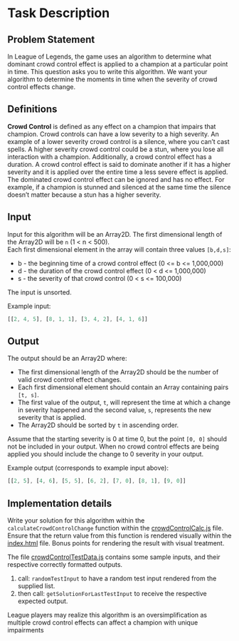 # Task Description
## Problem Statement
In League of Legends, the game uses an algorithm to determine what dominant crowd control effect is applied to a champion at a particular point in time. This question asks you to write this algorithm. We want your algorithm to determine the moments in time when the severity of crowd control effects change.

## Definitions
**Crowd Control** is defined as any effect on a champion that impairs that champion. Crowd controls can have a low severity to a high severity. An example of a lower severity crowd control is a silence, where you can’t cast spells. A higher severity crowd control could be a stun, where you lose all interaction with a champion. Additionally, a crowd control effect has a duration.
A crowd control effect is said to dominate another if it has a higher severity and it is applied over the entire time a less severe effect is applied. The dominated crowd control effect can be ignored and has no effect. For example, if a champion is stunned and silenced at the same time the silence doesn’t matter because a stun has a higher severity.

## Input
Input for this algorithm will be an Array2D.
The first dimensional length of the Array2D will be `n` (1 < n < 500).  
Each first dimensional element in the array will contain three values `[b,d,s]`:  
* b - the beginning time of a crowd control effect (0 <= b <= 1,000,000)  
* d - the duration of the crowd control effect (0 < d <= 1,000,000)  
* s - the severity of that crowd control (0 < s <= 100,000)  

The input is unsorted.

Example input:

```javascript
[[2, 4, 5], [8, 1, 1], [3, 4, 2], [4, 1, 6]]
```

## Output
The output should be an Array2D where:
* The first dimensional length of the Array2D should be the number of valid crowd control effect changes.
* Each first dimensional element should contain an Array containing pairs `[t, s]`.
* The first value of the output, `t`, will represent the time at which a change in severity happened and the second value, `s`, represents the new severity that is applied.
* The Array2D should be sorted by `t` in ascending order.

Assume that the starting severity is 0 at time 0, but the point `[0, 0]` should not be included in your output. When no crowd control effects are being applied you should include the change to 0 severity in your output.

Example output (corresponds to example input above):
```javascript
[[2, 5], [4, 6], [5, 5], [6, 2], [7, 0], [8, 1], [9, 0]]
```

## Implementation details
Write your solution for this algorithm within the `calculateCrowdControlChange` function within the [crowdControlCalc.js](src/app/crowdControlCalc.js) file.
Ensure that the return value from this function is rendered visually within the [index.html](src/index.html) file. Bonus points for rendering the result with visual treatment.

The file [crowdControlTestData.js](src/app/crowdControlTestData.js) contains some sample inputs, and their respective correctly formatted outputs.
1. call: `randomTestInput` to have a random test input rendered from the supplied list.
2. then call: `getSolutionForLastTestInput` to receive the respective expected output.

League players may realize this algorithm is an oversimplification as multiple crowd control effects can affect a champion with unique impairments

